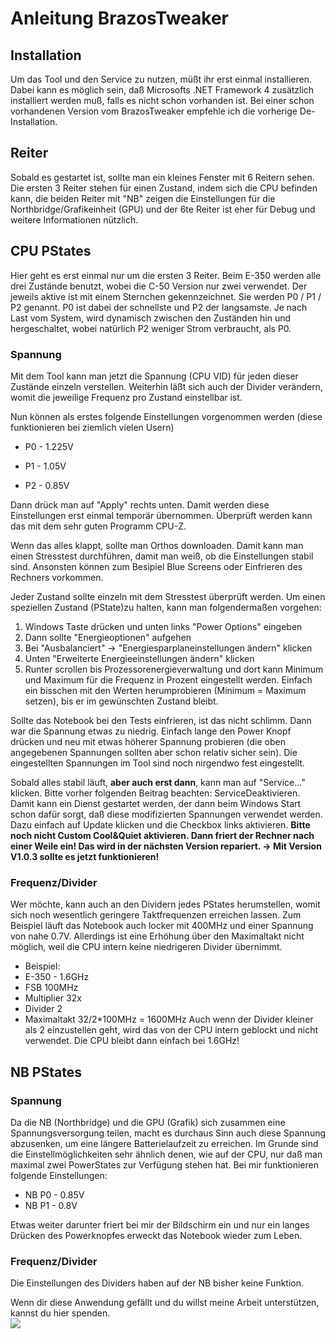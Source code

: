# Anleitung BrazosTweaker #
## Installation ##
Um das Tool und den Service zu nutzen, müßt ihr erst einmal installieren. Dabei kann es möglich sein, daß Microsofts .NET Framework 4 zusätzlich installiert werden muß, falls es nicht schon vorhanden ist.
Bei einer schon vorhandenen Version vom BrazosTweaker empfehle ich die vorherige De-Installation.

## Reiter ##
Sobald es gestartet ist, sollte man ein kleines Fenster mit 6 Reitern sehen. Die ersten 3 Reiter stehen für einen Zustand, indem sich die CPU befinden kann, die beiden Reiter mit "NB" zeigen die Einstellungen für die Northbridge/Grafikeinheit (GPU) und der 6te Reiter ist eher für Debug und weitere Informationen nützlich.

## CPU PStates ##
Hier geht es erst einmal nur um die ersten 3 Reiter.
Beim E-350 werden alle drei Zustände benutzt, wobei die C-50 Version nur zwei verwendet. Der jeweils aktive ist mit einem Sternchen gekennzeichnet. Sie werden P0 / P1 / P2 genannt. P0 ist dabei der schnellste und P2 der langsamste. Je nach Last vom System, wird dynamisch zwischen den Zuständen hin und hergeschaltet, wobei natürlich P2 weniger Strom verbraucht, als P0.

### Spannung ###
Mit dem Tool kann man jetzt die Spannung (CPU VID) für jeden dieser Zustände einzeln verstellen. Weiterhin läßt sich auch der Divider verändern, womit die jeweilige Frequenz pro Zustand einstellbar ist.

Nun können als erstes folgende Einstellungen vorgenommen werden (diese funktionieren bei ziemlich vielen Usern)

  * P0 - 1.225V

  * P1 - 1.05V

  * P2 - 0.85V

Dann drück man auf "Apply" rechts unten. Damit werden diese Einstellungen erst einmal temporär übernommen. Überprüft werden kann das mit dem sehr guten Programm CPU-Z.

Wenn das alles klappt, sollte man Orthos downloaden. Damit kann man einen Stresstest durchführen, damit man weiß, ob die Einstellungen stabil sind. Ansonsten können zum Besipiel Blue Screens oder Einfrieren des Rechners vorkommen.

Jeder Zustand sollte einzeln mit dem Stresstest überprüft werden.
Um einen speziellen Zustand (PState)zu halten, kann man folgendermaßen vorgehen:
  1. Windows Taste drücken und unten links "Power Options" eingeben
  1. Dann sollte "Energieoptionen" aufgehen
  1. Bei "Ausbalanciert" -> "Energiesparplaneinstellungen ändern" klicken
  1. Unten "Erweiterte Energieeinstellungen ändern" klicken
  1. Runter scrollen bis Prozessorenergieverwaltung und dort kann Minimum und Maximum für die Frequenz in Prozent eingestellt werden. Einfach ein bisschen mit den Werten herumprobieren (Minimum = Maximum setzen), bis er im gewünschten Zustand bleibt.

Sollte das Notebook bei den Tests einfrieren, ist das nicht schlimm. Dann war die Spannung etwas zu niedrig. Einfach lange den Power Knopf drücken und neu mit etwas höherer Spannung probieren (die oben angegebenen Spannungen sollten aber schon relativ sicher sein). Die eingestellten Spannungen im Tool sind noch nirgendwo fest eingestellt.

Sobald alles stabil läuft, **aber auch erst dann**, kann man auf "Service..." klicken. Bitte vorher folgenden Beitrag beachten: ServiceDeaktivieren. Damit kann ein Dienst gestartet werden, der dann beim Windows Start schon dafür sorgt, daß diese modifizierten Spannungen verwendet werden. Dazu einfach auf Update klicken und die Checkbox links aktivieren.
**Bitte noch nicht Custom Cool&Quiet aktivieren. Dann friert der Rechner nach einer Weile ein! Das wird in der nächsten Version repariert. -> Mit Version V1.0.3 sollte es jetzt funktionieren!**

### Frequenz/Divider ###
Wer möchte, kann auch an den Dividern jedes PStates herumstellen, womit sich noch wesentlich geringere Taktfrequenzen erreichen lassen. Zum Beispiel läuft das Notebook auch locker mit 400MHz und einer Spannung von nahe 0.7V. Allerdings ist eine Erhöhung über den Maximaltakt nicht möglich, weil die CPU intern keine niedrigeren Divider übernimmt.
  * Beispiel:
  * E-350 - 1.6GHz
  * FSB 100MHz
  * Multiplier 32x
  * Divider 2
  * Maximaltakt 32/2\*100MHz = 1600MHz
Auch wenn der Divider kleiner als 2 einzustellen geht, wird das von der CPU intern geblockt und nicht verwendet. Die CPU bleibt dann einfach bei 1.6GHz!

## NB PStates ##

### Spannung ###
Da die NB (Northbridge) und die GPU (Grafik) sich zusammen eine Spannungsversorgung teilen, macht es durchaus Sinn auch diese Spannung abzusenken, um eine längere Batterielaufzeit zu erreichen.
Im Grunde sind die Einstellmöglichkeiten sehr ähnlich denen, wie auf der CPU, nur daß man maximal zwei PowerStates zur Verfügung stehen hat.
Bei mir funktionieren folgende Einstellungen:
  * NB P0 - 0.85V
  * NB P1 - 0.8V

Etwas weiter darunter friert bei mir der Bildschirm ein und nur ein langes Drücken des Powerknopfes erweckt das Notebook wieder zum Leben.

### Frequenz/Divider ###
Die Einstellungen des Dividers haben auf der NB bisher keine Funktion.

Wenn dir diese Anwendung gefällt und du willst meine Arbeit unterstützen, kannst du hier spenden.<br>
<a href='https://www.paypal.com/cgi-bin/webscr?cmd=_s-xclick&hosted_button_id=MXVAJLM9ABXC4'><img src='https://www.paypal.com/en_US/i/btn/btn_donateCC_LG.gif' /></a>